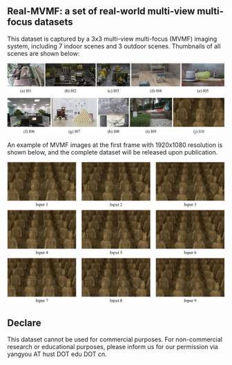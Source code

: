 ## Real-MVMF: a set of real-world multi-view multi-focus datasets

This dataset is captured by a 3x3 multi-view multi-focus (MVMF) imaging system, including 7 indoor scenes and 3 outdoor scenes. Thumbnails of all scenes are shown below:


<img src="https://github.com/North-Li/Real-MVMF/blob/main/Thumbnails%20of%20all%20scenes.jpg" >


An example of MVMF images at the first frame with 1920x1080 resolution is shown below, and the complete dataset will be released upon publication.


<img src="https://github.com/North-Li/Real-MVMF/blob/main/An%20example%20of%20MVMF%20images.jpg" >



## Declare

This dataset cannot be used for commercial purposes. For non-commercial research or educational purposes, please inform us for our permission via yangyou AT hust DOT edu DOT cn.
